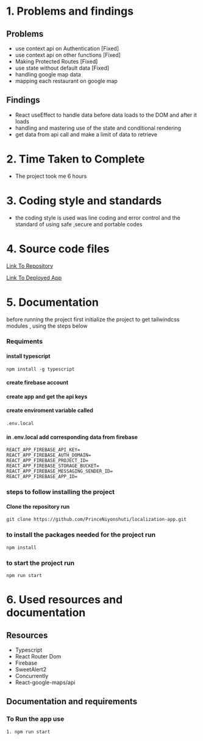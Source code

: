 <!-- @format -->

# 1. Problems and findings

## Problems

- use context api on Authentication [Fixed]
- use context api on other functions [Fixed]
- Making Protected Routes [Fixed]
- use state without default data [Fixed]
- handling google map data 
- mapping each restaurant on google map

## Findings

- React useEffect to handle data before data loads to the DOM and after it loads
- handling and mastering use of the state and conditional rendering
- get data from api call and make a limit of data to retrieve

# 2. Time Taken to Complete

- The project took me 6 hours

# 3. Coding style and standards

- the coding style is used was line coding and error control and
  the standard of using safe ,secure and portable codes

# 4. Source code files 

[Link To Repository](https://github.com/PrinceNiyonshuti/localization-app.git)

[Link To Deployed App]()

# 5. Documentation 

before running the project first initialize the project to get tailwindcss modules , using the steps below

### Requiments
 
#### install typescript 
    npm install -g typescript
#### create firebase account
#### create app and get the api keys
#### create enviroment variable called
    .env.local
#### in .env.local add corresponding data from firebase
    REACT_APP_FIREBASE_API_KEY=
    REACT_APP_FIREBASE_AUTH_DOMAIN=
    REACT_APP_FIREBASE_PROJECT_ID=
    REACT_APP_FIREBASE_STORAGE_BUCKET=
    REACT_APP_FIREBASE_MESSAGING_SENDER_ID=
    REACT_APP_FIREBASE_APP_ID=
    
### steps to follow installing the project

#### Clone the repository run

    git clone https://github.com/PrinceNiyonshuti/localization-app.git

### to install the packages needed for the project run

    npm install

### to start the project run

    npm run start

# 6. Used resources and documentation

## Resources

- Typescript
- React Router Dom
- Firebase
- SweetAlert2
- Concurrently
- React-google-maps/api

## Documentation and requirements 
### To Run the app use

    1. npm run start
